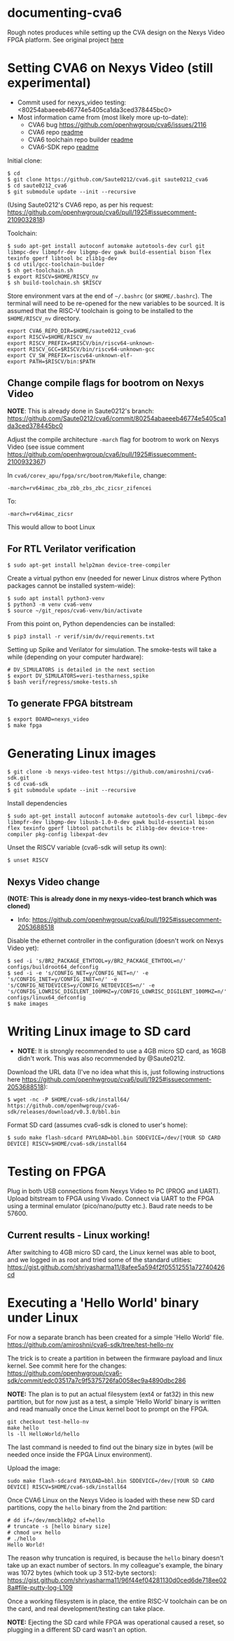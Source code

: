 # documenting-cva6
Rough notes produces while setting up the CVA design on the Nexys Video FPGA platform. See original project [here](https://github.com/openhwgroup/cva6)

# Setting CVA6 on Nexys Video (still experimental)

* Commit used for nexys_video testing: <80254abaeeeb46774e5405ca1da3ced378445bc0>
* Most information came from (most likely more up-to-date):
  - CVA6 bug https://github.com/openhwgroup/cva6/issues/2116
  - CVA6 repo [readme](https://github.com/openhwgroup/cva6?tab=readme-ov-file)
  - CVA6 toolchain repo builder [readme](https://github.com/openhwgroup/cva6/blob/master/util/gcc-toolchain-builder/README.md#Prerequisites)
  - CVA6-SDK repo [readme](https://github.com/openhwgroup/cva6-sdk)

Initial clone:

```
$ cd
$ git clone https://github.com/Saute0212/cva6.git saute0212_cva6
$ cd saute0212_cva6
$ git submodule update --init --recursive
```

(Using Saute0212's CVA6 repo, as per his request:
https://github.com/openhwgroup/cva6/pull/1925#issuecomment-2109032818)

Toolchain:

```
$ sudo apt-get install autoconf automake autotools-dev curl git libmpc-dev libmpfr-dev libgmp-dev gawk build-essential bison flex texinfo gperf libtool bc zlib1g-dev
$ cd util/gcc-toolchain-builder
$ sh get-toolchain.sh
$ export RISCV=$HOME/RISCV_nv
$ sh build-toolchain.sh $RISCV
```

Store environment vars at the end of `~/.bashrc` (or `$HOME/.bashrc`).
The terminal will need to be re-opened for the new variables to be sourced.
It is assumed that the RISC-V toolchain is going to be installed to
the `$HOME/RISCV_nv` directory.

```
export CVA6_REPO_DIR=$HOME/saute0212_cva6
export RISCV=$HOME/RISCV_nv
export RISCV_PREFIX=$RISCV/bin/riscv64-unknown-
export RISCV_GCC=$RISCV/bin/riscv64-unknown-gcc
export CV_SW_PREFIX=riscv64-unknown-elf-
export PATH=$RISCV/bin:$PATH
```

## Change compile flags for bootrom on Nexys Video

**NOTE**: This is already done in Saute0212's branch:
https://github.com/Saute0212/cva6/commit/80254abaeeeb46774e5405ca1da3ced378445bc0

Adjust the compile architecture `-march` flag for bootrom to work
on Nexys Video (see issue comment
https://github.com/openhwgroup/cva6/pull/1925#issuecomment-2100932367)

In `cva6/corev_apu/fpga/src/bootrom/Makefile`, change:
```
-march=rv64imac_zba_zbb_zbs_zbc_zicsr_zifencei
```

To:

```
-march=rv64imac_zicsr
```

This would allow to boot Linux

## For RTL Verilator verification

```
$ sudo apt-get install help2man device-tree-compiler
```

Create a virtual python env (needed for newer Linux distros where Python
packages cannot be installed system-wide):

```
$ sudo apt install python3-venv
$ python3 -m venv cva6-venv
$ source ~/git_repos/cva6-venv/bin/activate
```

From this point on, Python dependencies can be installed:

```
$ pip3 install -r verif/sim/dv/requirements.txt
```

Setting up Spike and Verilator for simulation. The smoke-tests will take a
while (depending on your computer hardware):

```
# DV_SIMULATORS is detailed in the next section
$ export DV_SIMULATORS=veri-testharness,spike
$ bash verif/regress/smoke-tests.sh
```

## To generate FPGA bitstream

```
$ export BOARD=nexys_video
$ make fpga
```


# Generating Linux images

```
$ git clone -b nexys-video-test https://github.com/amiroshni/cva6-sdk.git
$ cd cva6-sdk
$ git submodule update --init --recursive
```

Install dependencies

```
$ sudo apt-get install autoconf automake autotools-dev curl libmpc-dev libmpfr-dev libgmp-dev libusb-1.0-0-dev gawk build-essential bison flex texinfo gperf libtool patchutils bc zlib1g-dev device-tree-compiler pkg-config libexpat-dev
```

Unset the RISCV variable (cva6-sdk will setup its own):

```
$ unset RISCV
```

## Nexys Video change

**(NOTE: This is already done in my nexys-video-test branch which was cloned)**

- Info: <https://github.com/openhwgroup/cva6/pull/1925#issuecomment-2053688518>

Disable the ethernet controller in the configuration (doesn't work on Nexys Video yet):

```
$ sed -i 's/BR2_PACKAGE_ETHTOOL=y/BR2_PACKAGE_ETHTOOL=n/' configs/buildroot64_defconfig
$ sed -i -e 's/CONFIG_NET=y/CONFIG_NET=n/' -e 's/CONFIG_INET=y/CONFIG_INET=n/' -e 's/CONFIG_NETDEVICES=y/CONFIG_NETDEVICES=n/' -e 's/CONFIG_LOWRISC_DIGILENT_100MHZ=y/CONFIG_LOWRISC_DIGILENT_100MHZ=n/' configs/linux64_defconfig
$ make images
```

# Writing Linux image to SD card

* **NOTE**: It is strongly recommended to use a 4GB micro SD card, as 16GB
didn't work. This was also recommended by @Saute0212.

Download the URL data (I've no idea what this is, just following instructions here
https://github.com/openhwgroup/cva6/pull/1925#issuecomment-2053688518):

```
$ wget -nc -P $HOME/cva6-sdk/install64/ https://github.com/openhwgroup/cva6-sdk/releases/download/v0.3.0/bbl.bin
```

Format SD card (assumes cva6-sdk is cloned to user's home):

```
$ sudo make flash-sdcard PAYLOAD=bbl.bin SDDEVICE=/dev/[YOUR SD CARD DEVICE] RISCV=$HOME/cva6-sdk/install64
```

# Testing on FPGA

Plug in both USB connections from Nexys Video to PC (PROG and UART).
Upload bitstream to FPGA using Vivado.
Connect via UART to the FPGA using a terminal emulator (pico/nano/putty etc.).
Baud rate needs to be 57600.

## Current results - Linux working!

After switching to 4GB micro SD card, the Linux kernel was able to boot, and
we logged in as root and tried some of the standard utlities:
https://gist.github.com/shriyasharma11/8afee5a594f2f05512551a72740426cd

# Executing a 'Hello World' binary under Linux

For now a separate branch has been created for a simple 'Hello World' file.
https://github.com/amiroshni/cva6-sdk/tree/test-hello-nv

The trick is to create a partition in between the firmware payload and
linux kernel. See commit here for the changes:
https://github.com/openhwgroup/cva6-sdk/commit/edc03517a7c9f5375726fa0058ec9a4890dbc286

**NOTE:** The plan is to put an actual filesystem (ext4 or fat32) in this new
partition, but for now just as a test, a simple 'Hello World' binary is
written and read manually once the Linux kernel boot to prompt on the FPGA.

```
git checkout test-hello-nv
make hello
ls -ll HelloWorld/hello
```

The last command is needed to find out the binary size in bytes (will be
needed once inside the FPGA Linux environment).

Upload the image:

```
sudo make flash-sdcard PAYLOAD=bbl.bin SDDEVICE=/dev/[YOUR SD CARD DEVICE] RISCV=$HOME/cva6-sdk/install64
```

Once CVA6 Linux on the Nexys Video is loaded with these new SD card partitions,
copy the `hello` binary from the 2nd partition:

```
# dd if=/dev/mmcblk0p2 of=hello
# truncate -s [hello binary size]
# chmod u+x hello
# ./hello
Hello World!
```

The reason why truncation is required, is because the `hello` binary doesn't
take up an exact number of sectors. In my colleague's example, the binary
was 1072 bytes (which took up 3 512-byte sectors):
https://gist.github.com/shriyasharma11/96f44ef04281130d0ced6de718ee028a#file-putty-log-L109

Once a working filesystem is in place, the entire RISC-V toolchain can be
on the card, and real development/testing can take place.

**NOTE:** Ejecting the SD card while FPGA was operational caused a reset,
so plugging in a different SD card wasn't an option.

